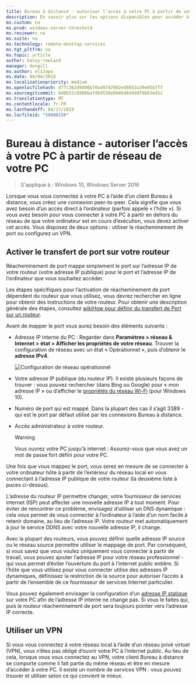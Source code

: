 ```yaml
---
title: Bureau à distance - autoriser l’accès à votre PC à partir de votre réseau
description: En savoir plus sur les options disponibles pour accéder à distance à votre PC hors réseau de PC
ms.custom: na
ms.prod: windows-server-threshold
ms.reviewer: na
ms.suite: na
ms.technology: remote-desktop-services
ms.tgt_pltfrm: na
ms.topic: article
author: haley-rowland
manager: dongill
ms.author: elizapo
ms.date: 04/04/2018
ms.localizationpriority: medium
ms.openlocfilehash: d77c362d9d06b70ad0747002ed8853a39e05b7ff
ms.sourcegitcommit: 0d0b32c8986ba7db9536e0b8648d4ddf9b03e452
ms.translationtype: MT
ms.contentlocale: fr-FR
ms.lasthandoff: 04/17/2019
ms.locfileid: "59888150"
---
```

# <a name="remote-desktop---allow-access-to-your-pc-from-outside-your-pcs-network"></a>Bureau à distance - autoriser l’accès à votre PC à partir de réseau de votre PC

>S'applique à : Windows 10, Windows Server 2016

Lorsque vous vous connectez à votre PC à l’aide d’un client Bureau à distance, vous créez une connexion peer-to-peer. Cela signifie que vous avez besoin d’un accès direct à l’ordinateur (parfois appelé « l’hôte »). Si vous avez besoin pour vous connecter à votre PC à partir en dehors du réseau de que votre ordinateur est en cours d’exécution, vous devez activer cet accès. Vous disposez de deux options : utiliser le réacheminement de port ou configurez un VPN.

## <a name="enable-port-forwarding-on-your-router"></a>Activer le transfert de port sur votre routeur

Réacheminement de port mappe simplement le port sur l’adresse IP de votre routeur (votre adresse IP publique) pour le port et l’adresse IP de l’ordinateur que vous souhaitez accéder. 

Les étapes spécifiques pour l’activation de réacheminement de port dépendent du routeur que vous utilisez, vous devrez rechercher en ligne pour obtenir des instructions de votre routeur. Pour obtenir une description générale des étapes, consultez [wikiHow pour définir du transfert de Port sur un routeur](https://www.wikihow.com/Set-Up-Port-Forwarding-on-a-Router).

Avant de mapper le port vous aurez besoin des éléments suivants :

- Adresse IP interne du PC : Regarder dans **Paramètres > réseau & Internet > état > Afficher les propriétés de votre réseau**. Trouver la configuration de réseau avec un état « Opérationnel », puis d’obtenir le **adresse IPv4**.

   ![Configuration de réseau opérationnel](../media/rdclient-operational-network.png)

- Votre adresse IP publique (du routeur IP). Il existe plusieurs façons de trouver : vous pouvez rechercher (dans Bing ou Google) pour « mon adresse IP » ou d’afficher le [propriétés du réseau Wi-Fi](https://binged.it/2Gwob34) (pour Windows 10).
- Numéro de port qui est mappé. Dans la plupart des cas il s’agit 3389 - qui est le port par défaut utilisé par les connexions Bureau à distance.
- Accès administrateur à votre routeur.  

   >[!WARNING]
   > Vous ouvrez votre PC jusqu'à internet : Assurez-vous que vous avez un mot de passe fort défini pour votre PC.

Une fois que vous mappez le port, vous serez en mesure de se connecter à votre ordinateur hôte à partir de l’extérieur du réseau local en vous connectant à l’adresse IP publique de votre routeur (la deuxième liste à puces ci-dessus).

L’adresse du routeur IP permettre changer, votre fournisseur de services internet (ISP) peut affecter une nouvelle adresse IP à tout moment. Pour éviter de rencontrer ce problème, envisagez d’utiliser un DNS dynamique : cela vous permet de vous connecter à l’ordinateur à l’aide d’un nom facile à retenir domaine, au lieu de l’adresse IP. Votre routeur met automatiquement à jour le service DDNS avec votre nouvelle adresse IP, il change.

Avec la plupart des routeurs, vous pouvez définir quelle adresse IP source ou le réseau source permettre utiliser le mappage de port. Par conséquent, si vous savez que vous voulez uniquement vous connecter à partir de travail, vous pouvez ajouter l’adresse IP pour votre réseau professionnel - qui vous permet d’éviter l’ouverture du port à l’internet public entière. Si l’hôte que vous utilisez pour vous connecter utilise des adresses IP dynamiques, définissez la restriction de la source pour autoriser l’accès à partir de l’ensemble de ce fournisseur de services Internet particulier.

Vous pouvez également envisager la configuration d’un [adresse IP statique](/windows-hardware/customize/mobile/mcsf/enable-static-ip) sur votre PC afin de l’adresse IP interne ne change pas. Si vous le faites qui, puis le routeur réacheminement de port sera toujours pointer vers l’adresse IP correcte.


## <a name="use-a-vpn"></a>Utiliser un VPN

Si vous vous connectez à votre réseau local à l’aide d’un réseau privé virtuel (VPN), vous n’êtes pas obligé d’ouvrir votre PC à l’internet public. Au lieu de cela, lorsque vous vous connectez au VPN, votre client Bureau à distance se comporte comme il fait partie du même réseau et être en mesure d’accéder à votre PC. Il existe un nombre de services VPN : vous pouvez trouver et utiliser selon ce qui convient le mieux.